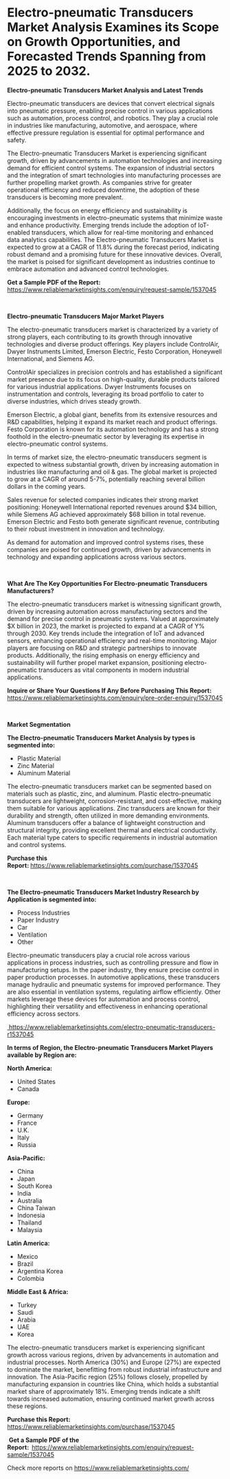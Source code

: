 <p><h1>Electro-pneumatic Transducers Market Analysis Examines its Scope on Growth Opportunities, and Forecasted Trends Spanning from 2025 to 2032.</h1></p><p><strong>Electro-pneumatic Transducers Market Analysis and Latest Trends</strong></p>
<p><p>Electro-pneumatic transducers are devices that convert electrical signals into pneumatic pressure, enabling precise control in various applications such as automation, process control, and robotics. They play a crucial role in industries like manufacturing, automotive, and aerospace, where effective pressure regulation is essential for optimal performance and safety.</p><p>The Electro-pneumatic Transducers Market is experiencing significant growth, driven by advancements in automation technologies and increasing demand for efficient control systems. The expansion of industrial sectors and the integration of smart technologies into manufacturing processes are further propelling market growth. As companies strive for greater operational efficiency and reduced downtime, the adoption of these transducers is becoming more prevalent.</p><p>Additionally, the focus on energy efficiency and sustainability is encouraging investments in electro-pneumatic systems that minimize waste and enhance productivity. Emerging trends include the adoption of IoT-enabled transducers, which allow for real-time monitoring and enhanced data analytics capabilities. The Electro-pneumatic Transducers Market is expected to grow at a CAGR of 11.8% during the forecast period, indicating robust demand and a promising future for these innovative devices. Overall, the market is poised for significant development as industries continue to embrace automation and advanced control technologies.</p></p>
<p><strong>Get a Sample PDF of the Report:&nbsp;</strong> <a href="https://www.reliablemarketinsights.com/enquiry/request-sample/1537045?utm_campaign=2181&utm_medium=2&utm_source=Github&utm_content=ia&utm_term=06042025&utm_id=electro-pneumatic-transducers">https://www.reliablemarketinsights.com/enquiry/request-sample/1537045</a></p>
<p>&nbsp;</p>
<p><strong>Electro-pneumatic Transducers Major Market Players</strong></p>
<p><p>The electro-pneumatic transducers market is characterized by a variety of strong players, each contributing to its growth through innovative technologies and diverse product offerings. Key players include ControlAir, Dwyer Instruments Limited, Emerson Electric, Festo Corporation, Honeywell International, and Siemens AG. </p><p>ControlAir specializes in precision controls and has established a significant market presence due to its focus on high-quality, durable products tailored for various industrial applications. Dwyer Instruments focuses on instrumentation and controls, leveraging its broad portfolio to cater to diverse industries, which drives steady growth.</p><p>Emerson Electric, a global giant, benefits from its extensive resources and R&D capabilities, helping it expand its market reach and product offerings. Festo Corporation is known for its automation technology and has a strong foothold in the electro-pneumatic sector by leveraging its expertise in electro-pneumatic control systems.</p><p>In terms of market size, the electro-pneumatic transducers segment is expected to witness substantial growth, driven by increasing automation in industries like manufacturing and oil & gas. The global market is projected to grow at a CAGR of around 5-7%, potentially reaching several billion dollars in the coming years.</p><p>Sales revenue for selected companies indicates their strong market positioning: Honeywell International reported revenues around $34 billion, while Siemens AG achieved approximately $68 billion in total revenue. Emerson Electric and Festo both generate significant revenue, contributing to their robust investment in innovation and technology.</p><p>As demand for automation and improved control systems rises, these companies are poised for continued growth, driven by advancements in technology and expanding applications across various sectors.</p></p>
<p>&nbsp;</p>
<p><strong>What Are The Key Opportunities For Electro-pneumatic Transducers Manufacturers?</strong></p>
<p><p>The electro-pneumatic transducers market is witnessing significant growth, driven by increasing automation across manufacturing sectors and the demand for precise control in pneumatic systems. Valued at approximately $X billion in 2023, the market is projected to expand at a CAGR of Y% through 2030. Key trends include the integration of IoT and advanced sensors, enhancing operational efficiency and real-time monitoring. Major players are focusing on R&D and strategic partnerships to innovate products. Additionally, the rising emphasis on energy efficiency and sustainability will further propel market expansion, positioning electro-pneumatic transducers as vital components in modern industrial applications.</p></p>
<p><strong>Inquire or Share Your Questions If Any Before Purchasing This Report:</strong> <a href="https://www.reliablemarketinsights.com/enquiry/pre-order-enquiry/1537045?utm_campaign=2181&utm_medium=2&utm_source=Github&utm_content=ia&utm_term=06042025&utm_id=electro-pneumatic-transducers">https://www.reliablemarketinsights.com/enquiry/pre-order-enquiry/1537045</a></p>
<p>&nbsp;</p>
<p><strong>Market Segmentation</strong></p>
<p><strong>The Electro-pneumatic Transducers Market Analysis by types is segmented into:</strong></p>
<p><ul><li>Plastic Material</li><li>Zinc Material</li><li>Aluminum Material</li></ul></p>
<p><p>The electro-pneumatic transducers market can be segmented based on materials such as plastic, zinc, and aluminum. Plastic electro-pneumatic transducers are lightweight, corrosion-resistant, and cost-effective, making them suitable for various applications. Zinc transducers are known for their durability and strength, often utilized in more demanding environments. Aluminum transducers offer a balance of lightweight construction and structural integrity, providing excellent thermal and electrical conductivity. Each material type caters to specific requirements in industrial automation and control systems.</p></p>
<p><strong>Purchase this Report:&nbsp;</strong><a href="https://www.reliablemarketinsights.com/purchase/1537045?utm_campaign=2181&utm_medium=2&utm_source=Github&utm_content=ia&utm_term=06042025&utm_id=electro-pneumatic-transducers">https://www.reliablemarketinsights.com/purchase/1537045</a></p>
<p>&nbsp;</p>
<p><strong>The Electro-pneumatic Transducers Market Industry Research by Application is segmented into:</strong></p>
<p><ul><li>Process Industries</li><li>Paper Industry</li><li>Car</li><li>Ventilation</li><li>Other</li></ul></p>
<p><p>Electro-pneumatic transducers play a crucial role across various applications in process industries, such as controlling pressure and flow in manufacturing setups. In the paper industry, they ensure precise control in paper production processes. In automotive applications, these transducers manage hydraulic and pneumatic systems for improved performance. They are also essential in ventilation systems, regulating airflow efficiently. Other markets leverage these devices for automation and process control, highlighting their versatility and effectiveness in enhancing operational efficiency across sectors.</p></p>
<p><a href="https://www.reliablemarketinsights.com/electro-pneumatic-transducers-r1537045?utm_campaign=2181&utm_medium=2&utm_source=Github&utm_content=ia&utm_term=06042025&utm_id=electro-pneumatic-transducers">&nbsp;https://www.reliablemarketinsights.com/electro-pneumatic-transducers-r1537045</a></p>
<p><strong>In terms of Region, the Electro-pneumatic Transducers Market Players available by Region are:</strong></p>
<p>
    <p> <strong> North America: </strong>
        <ul>
            <li>United States</li>
            <li>Canada</li>
        </ul>
        </p> 
    <p> <strong> Europe: </strong>
        <ul>
            <li>Germany</li>
            <li>France</li>
            <li>U.K.</li>
            <li>Italy</li>
            <li>Russia</li>
        </ul>
        </p> 
    <p> <strong> Asia-Pacific: </strong>
        <ul>
            <li>China</li>
            <li>Japan</li>
            <li>South Korea</li>
            <li>India</li>
            <li>Australia</li>
            <li>China Taiwan</li>
            <li>Indonesia</li>
            <li>Thailand</li>
            <li>Malaysia</li>
        </ul>
        </p> 
    <p> <strong> Latin America: </strong>
        <ul>
            <li>Mexico</li>
            <li>Brazil</li>
            <li>Argentina Korea</li>
            <li>Colombia</li>
        </ul>
        </p> 
    <p> <strong> Middle East & Africa: </strong>
        <ul>
            <li>Turkey</li>
            <li>Saudi</li>
            <li>Arabia</li>
            <li>UAE</li>
            <li>Korea</li>
        </ul>
    </p>
    </p>
<p><p>The electro-pneumatic transducers market is experiencing significant growth across various regions, driven by advancements in automation and industrial processes. North America (30%) and Europe (27%) are expected to dominate the market, benefitting from robust industrial infrastructure and innovation. The Asia-Pacific region (25%) follows closely, propelled by manufacturing expansion in countries like China, which holds a substantial market share of approximately 18%. Emerging trends indicate a shift towards increased automation, ensuring continued market growth across these regions.</p></p>
<p><strong>Purchase this Report: </strong><a href="https://www.reliablemarketinsights.com/purchase/1537045?utm_campaign=2181&utm_medium=2&utm_source=Github&utm_content=ia&utm_term=06042025&utm_id=electro-pneumatic-transducers">https://www.reliablemarketinsights.com/purchase/1537045</a></p>
<p>&nbsp;<strong>Get a Sample PDF of the Report:&nbsp;&nbsp;</strong><a href="https://www.reliablemarketinsights.com/enquiry/request-sample/1537045?utm_campaign=2181&utm_medium=2&utm_source=Github&utm_content=ia&utm_term=06042025&utm_id=electro-pneumatic-transducers">https://www.reliablemarketinsights.com/enquiry/request-sample/1537045</a></p>
<p><strong></strong></p>
<p>Check more reports on <a href="https://www.reliablemarketinsights.com/?utm_campaign=2181&utm_medium=2&utm_source=Github&utm_content=ia&utm_term=06042025&utm_id=electro-pneumatic-transducers">https://www.reliablemarketinsights.com/</a></p>